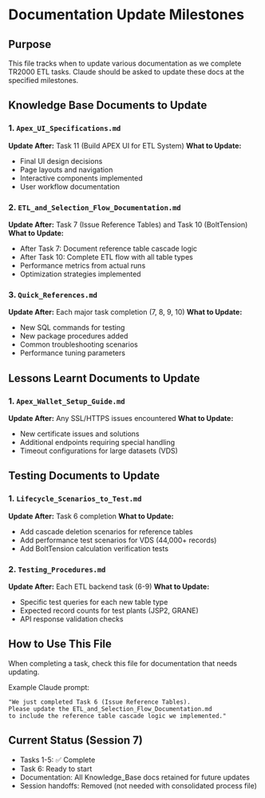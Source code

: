 # Documentation Update Milestones

## Purpose
This file tracks when to update various documentation as we complete TR2000 ETL tasks.
Claude should be asked to update these docs at the specified milestones.

## Knowledge Base Documents to Update

### 1. `Apex_UI_Specifications.md`
**Update After:** Task 11 (Build APEX UI for ETL System)
**What to Update:**
- Final UI design decisions
- Page layouts and navigation
- Interactive components implemented
- User workflow documentation

### 2. `ETL_and_Selection_Flow_Documentation.md`
**Update After:** Task 7 (Issue Reference Tables) and Task 10 (BoltTension)
**What to Update:**
- After Task 7: Document reference table cascade logic
- After Task 10: Complete ETL flow with all table types
- Performance metrics from actual runs
- Optimization strategies implemented

### 3. `Quick_References.md`
**Update After:** Each major task completion (7, 8, 9, 10)
**What to Update:**
- New SQL commands for testing
- New package procedures added
- Common troubleshooting scenarios
- Performance tuning parameters

## Lessons Learnt Documents to Update

### 1. `Apex_Wallet_Setup_Guide.md`
**Update After:** Any SSL/HTTPS issues encountered
**What to Update:**
- New certificate issues and solutions
- Additional endpoints requiring special handling
- Timeout configurations for large datasets (VDS)

## Testing Documents to Update

### 1. `Lifecycle_Scenarios_to_Test.md`
**Update After:** Task 6 completion
**What to Update:**
- Add cascade deletion scenarios for reference tables
- Add performance test scenarios for VDS (44,000+ records)
- Add BoltTension calculation verification tests

### 2. `Testing_Procedures.md`
**Update After:** Each ETL backend task (6-9)
**What to Update:**
- Specific test queries for each new table type
- Expected record counts for test plants (JSP2, GRANE)
- API response validation checks

## How to Use This File

When completing a task, check this file for documentation that needs updating.

Example Claude prompt:
```
"We just completed Task 6 (Issue Reference Tables). 
Please update the ETL_and_Selection_Flow_Documentation.md 
to include the reference table cascade logic we implemented."
```

## Current Status (Session 7)
- Tasks 1-5: ✅ Complete
- Task 6: Ready to start
- Documentation: All Knowledge_Base docs retained for future updates
- Session handoffs: Removed (not needed with consolidated process file)
